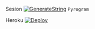 
Sesion
[![GenerateString](https://img.shields.io/badge/repl.it-generateString-yellowgreen)](https://replit.com/@levinalab/StringSession#main.py) ``Pyrogram``

Heroku
[![Deploy](https://www.herokucdn.com/deploy/button.svg)](https://heroku.com/deploy?template=https://github.com/Aliyevdii/Musiqi-01)

